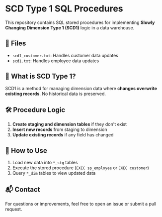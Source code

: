# SCD Type 1 SQL Procedures

This repository contains SQL stored procedures for implementing **Slowly Changing Dimension Type 1 (SCD1)** logic in a data warehouse.

## 📄 Files

- `scd1_customer.txt`: Handles customer data updates
- `scd1.txt`: Handles employee data updates

## 🧠 What is SCD Type 1?

SCD1 is a method for managing dimension data where **changes overwrite existing records**. No historical data is preserved.

## 🛠️ Procedure Logic

1. **Create staging and dimension tables** if they don't exist
2. **Insert new records** from staging to dimension
3. **Update existing records** if any field has changed

## 🧪 How to Use

1. Load new data into `*_stg` tables
2. Execute the stored procedure (`EXEC sp_employee` or `EXEC customer`)
3. Query `*_dim` tables to view updated data

## 📬 Contact

For questions or improvements, feel free to open an issue or submit a pull request.
